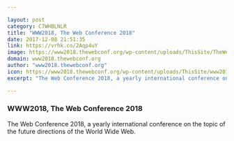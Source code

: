 ```yaml
---

layout: post
category: C7WHBLNLR
title: "WWW2018, The Web Conference 2018"
date: 2017-12-08 21:51:35
link: https://vrhk.co/2Aqp4uY
image: https://www2018.thewebconf.org/wp-content/uploads/ThisSite/TheWebConference_Lyon.png
domain: www2018.thewebconf.org
author: "www2018.thewebconf.org"
icon: https://www2018.thewebconf.org/wp-content/uploads/ThisSite/www2018_new_ico-320x320.png
excerpt: "The Web Conference 2018, a yearly international conference on the topic of the future directions of the World Wide Web."

---
```


### WWW2018, The Web Conference 2018

The Web Conference 2018, a yearly international conference on the topic of the future directions of the World Wide Web.